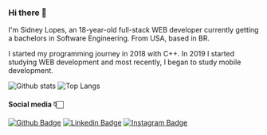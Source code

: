 ### Hi there 👋

<!--
**sidneylopes/sidneylopes** is a ✨ _special_ ✨ repository because its `README.md` (this file) appears on your GitHub profile. -->

I'm Sidney Lopes, an 18-year-old full-stack WEB developer currently getting a bachelors in Software Engineering. From USA, based in BR.

I started my programming journey in 2018 with C++. In 2019 I started studying WEB development and most recently, I began to study mobile development.

![Github stats](https://github-readme-stats.vercel.app/api?username=sidneylopes&count_private=true&show_icons=true&theme=tokyonight)
![Top Langs](https://github-readme-stats.vercel.app/api/top-langs/?username=sidneylopes&layout=compact&langs_count=4&hide=makefile,perl&theme=tokyonight)

#### Social media 👇🏻
[![Github Badge](https://img.shields.io/badge/-Github-000?style=flat-square&logo=Github&logoColor=white&link=https://github.com/sidneylopes)](https://github.com/sidneylopes) [![Linkedin Badge](https://img.shields.io/badge/-LinkedIn-blue?style=flat-square&logo=Linkedin&logoColor=white&link=http://www.linkedin.com/in/sidneybarbosa)](http://www.linkedin.com/in/sidneybarbosa) [![Instagram Badge](https://img.shields.io/badge/-Instagram-violet?style=flat-square&logo=Instagram&logoColor=white&link=https://www.instagram.com/lidneysopes/?hl=pt)](https://www.instagram.com/lidneysopes/) <!--[![Gmail Badge](https://img.shields.io/badge/-Gmail-c14438?style=flat-square&logo=Gmail&logoColor=white&link=sidneylopesjr@gmail.com)](sidneylopesjr@gmail.com) -->

